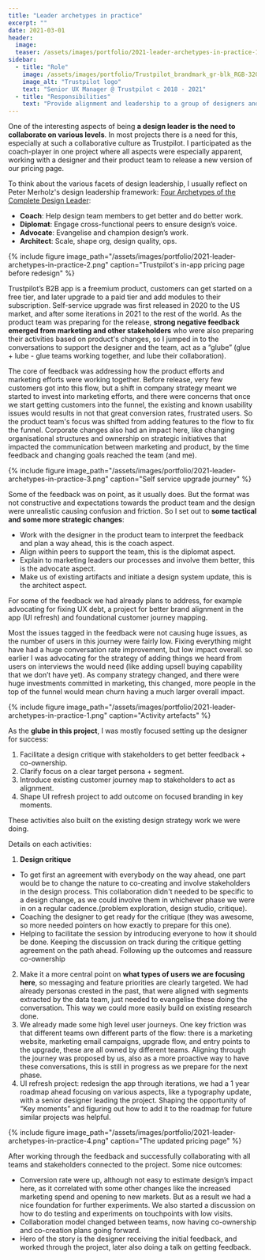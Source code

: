 ```yaml
---
title: "Leader archetypes in practice"
excerpt: ""
date: 2021-03-01
header:
  image:
  teaser: /assets/images/portfolio/2021-leader-archetypes-in-practice-1.png
sidebar:
  - title: "Role"
    image: /assets/images/portfolio/Trustpilot_brandmark_gr-blk_RGB-320x132px.png
    image_alt: "Trustpilot logo"
    text: "Senior UX Manager @ Trustpilot ⊂ 2018 - 2021"
  - title: "Responsibilities"
    text: "Provide alignment and leadership to a group of designers and researchers working on the B2B product."
---
```


One of the interesting aspects of being **a design leader is the need to collaborate on various levels**. In most projects there is a need for this, especially at such a collaborative culture as Trustpilot. I participated as the coach-player in one project where all aspects were especially apparent, working with a designer and their product team to release a new version of our pricing page.

To think about the various facets of design leadership, I usually reflect on Peter Merholz's design leadership framework: [Four Archetypes of the Complete Design Leader](https://designleadership.io/talks/peter-merholz-design-your-design-organization/):

 - **Coach**: Help design team members to get better and do better work.
 - **Diplomat**: Engage cross-functional peers to ensure design’s voice.
 - **Advocate**: Evangelise and champion design’s work.
 - **Architect**: Scale, shape org, design quality, ops.

{% include figure image_path="/assets/images/portfolio/2021-leader-archetypes-in-practice-2.png" caption="Trustpilot's in-app pricing page before redesign" %}

Trustpilot’s B2B app is a freemium product, customers can get started on a free tier, and later upgrade to a paid tier and add modules to their subscription. Self-service upgrade was first released in 2020 to the US market, and after some iterations in 2021 to the rest of the world. As the product team was preparing for the release, **strong negative feedback emerged from marketing and other stakeholders** who were also preparing their activities based on product's changes, so I jumped in to the conversations to support the designer and the team, act as a “glube” (glue + lube - glue teams working together, and lube their collaboration).

The core of feedback was addressing how the product efforts and marketing efforts were working together. Before release, very few customers got into this flow, but a shift in company strategy meant we started to invest into marketing efforts, and there were concerns that once we start getting customers into the funnel, the existing and known usability issues would results in not that great conversion rates, frustrated users. So the product team's focus was shifted from adding features to the flow to fix the funnel. Corporate changes also had an impact here, like changing organisational structures and ownership on strategic initiatives that impacted the communication between marketing and product, by the time feedback and changing goals reached the team (and me).

{% include figure image_path="/assets/images/portfolio/2021-leader-archetypes-in-practice-3.png" caption="Self service upgrade journey" %}

Some of the feedback was on point, as it usually does. But the format was not constructive and expectations towards the product team and the design were unrealistic causing confusion and friction. So I set out to **some tactical and some more strategic changes**:

 - Work with the designer in the product team to interpret the feedback and plan a way ahead, this is the coach aspect.
 - Align within peers to support the team, this is the diplomat aspect.
 - Explain to marketing leaders our processes and involve them better, this is the advocate aspect.
 - Make us of existing artifacts and initiate a design system update, this is the architect aspect.

 For some of the feedback we had already plans to address, for example advocating for fixing UX debt, a project for better brand alignment in the app (UI refresh) and foundational customer journey mapping.

 Most the issues tagged in the feedback were not causing huge issues, as the number of users in this journey were fairly low. Fixing everything might have had a huge conversation rate improvement, but low impact overall. so earlier I was advocating for the strategy of adding things we heard from users on interviews the would need (like adding upsell buying capability that we don’t have yet). As company strategy changed, and there were huge investments committed in marketing, this changed, more people in the top of the funnel would mean churn having a much larger overall impact.

{% include figure image_path="/assets/images/portfolio/2021-leader-archetypes-in-practice-1.png" caption="Activity artefacts" %}

As the **glube in this project**, I was mostly focused setting up the designer for success:

 1. Facilitate a design critique with stakeholders to get better feedback + co-ownership.
 2. Clarify focus on a clear target persona + segment.
 3. Introduce existing customer journey map to stakeholders to act as alignment.
 4. Shape UI refresh project to add outcome on focused branding in key moments.

 These activities also built on the existing design strategy work we were doing.

 Details on each activities:

 1. **Design critique**
   - To get first an agreement with everybody on the way ahead, one part would be to change the nature to co-creating and involve stakeholders in the design process. This collaboration didn't needed to be specific to a design change, as we could involve them in whichever phase we were in on a regular cadence.(problem exploration, design studio, critique).
   - Coaching the designer to get ready for the critique (they was awesome, so more needed pointers on how exactly to prepare for this one).
   - Helping to facilitate the session by introducing everyone to how it should be done.
   Keeping the discussion on track during the critique getting agreement on the path ahead.
   Following up the outcomes and reassure co-ownership
 2. Make it a more central point on **what types of users we are focusing here**, so messaging and feature priorities are clearly targeted. We had already personas crested in the past, that were aligned with segments extracted by the data team, just needed to evangelise these doing the conversation. This way we could more easily build on existing research done.
 3. We already made some high level user journeys. One key friction was that different teams own different parts of the flow: there is a marketing website, marketing email campaigns, upgrade flow, and entry points to the upgrade, these are all owned by different teams. Aligning through the journey was proposed by us, also as a more proactive way to have these conversations, this is still in progress as we prepare for the next phase.
 4. UI refresh project: redesign the app through iterations, we had a 1 year roadmap ahead focusing on various aspects, like a typography update, with a senior designer leading the project. Shaping the opportunity of “Key moments” and figuring out how to add it to the roadmap for future similar projects was helpful.

 {% include figure image_path="/assets/images/portfolio/2021-leader-archetypes-in-practice-4.png" caption="The updated pricing page" %}

After working through the feedback and successfully collaborating with all teams and stakeholders connected to the project. Some nice outcomes:

 - Conversion rate were up, although not easy to estimate design’s impact here, as it correlated with some other changes like the increased marketing spend and opening to new markets. But as a result we had a nice foundation for further experiments. We also started a discussion on how to do testing and experiments on touchpoints with low visits.
 - Collaboration model changed between teams, now having co-ownership and co-creation plans going forward.
 - Hero of the story is the designer receiving the initial feedback, and worked through the project, later also doing a talk on getting feedback.
